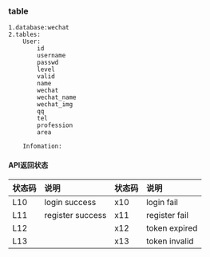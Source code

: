 
### table
    1.database:wechat
    2.tables:
        User:
            id
            username
            passwd
            level
            valid
            name
            wechat
            wechat_name
            wechat_img
            qq
            tel
            profession
            area

        Infomation:

#### API返回状态

|状态码 | 说明|状态码|说明
|:---- | :------|:---|:---
| L10 | login success | x10 | login fail |
| L11 | register success | x11 | register fail |
| L12 | |x12 |token expired|
| L13 | |x13|token invalid



